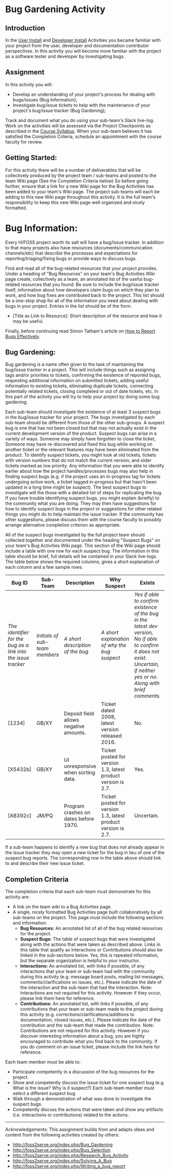 # Bug Gardening Activity

## Introduction
In the [User Install](projUserInstall.md) and [Developer Install](projDevInstall.md) Activities you became familiar with your project from the user, developer and documentation contributor perspectives. In this activity you will become more familiar with the project as a software tester and developer by investigating bugs.

## Assignment

In this activity you will:
- Develop an understanding of your project's process for dealing with bugs/issues (Bug Information);
- Investigate bug/issue tickets to help with the maintenance of your project's bug/issue tracker (Bug Gardening);

Track and document what you do using your sub-team's Slack live-log. Work on the activities will be assessed via the Project Checkpoints as described in the [Course Syllabus](syllabus.md). When your sub-team believes it has satisfied the Completion Criteria, schedule an appointment with the course faculty for review.

## Getting Started:

For this activity there will be a number of deliverables that will be collectively produced by the project team / sub-teams and posted to the team Wiki page (See the Completion Criteria below) So before going further, ensure that a link for a new Wiki page for the Bug Activities has been added to your team's Wiki page. The project sub-teams will each be adding to this new Wiki page throughout this activity. It is the full team's responsibility to keep this new Wiki page well organized and nicely formatted.

# Bug Information:

Every H/FOSS project worth its salt will have a bug/issue tracker. In addition to that many projects also have resources (documents/communication channels/etc) that describe the processes and expectations for reporting/triaging/fixing bugs or provide ways to discuss bugs.

Find and read all of the bug-related resources that your project provides. Under a heading of "Bug Resources" on your team's Bug Activities Wiki page create, collectively as a team, an annotated list of the useful bug-related resources that you found. Be sure to include the bug/issue tracker itself, information about how developers claim bugs on which they plan to work, and how bug fixes are contributed back to the project. This list should be a one-stop shop for all of the information you need about dealing with bugs in your project. Entries in the list should be of the form:

- [Title as Link to Resource]: Short description of the resource and how it may be useful.

Finally, before continuing read Simon Tatham's article on [How to Report Bugs Effectively](http://www.chiark.greenend.org.uk/~sgtatham/bugs.html).

## Bug Gardening:

Bug gardening is a name often given to the task of maintaining the bug/issue tracker in a project. This will include things such as assigning tags and/or priorities to tickets, confirming the existence of reported bugs, requesting additional information on submitted tickets, adding useful information to existing tickets, eliminating duplicate tickets, connecting potentially related tickets, closing completed or out of date tickets, etc. In this part of the activity you will try to help your project by doing some bug gardening.

Each sub-team should investigate the existence of at least 3 suspect bugs in the bug/issue tracker for your project. The bugs investigated by each sub-team should be different from those of the other sub-groups. A suspect bug is one that has not been closed but that may not actually exist in the current development version of the product. Suspect bugs can arise in a variety of ways. Someone may simply have forgotten to close the ticket, Someone may have re-discovered and fixed this bug while working on another ticket or the relevant features may have been eliminated from the product. To identify suspect tickets, you might look at old tickets, tickets with version numbers that do not match the current version, and older tickets marked as low priority. Any information that you were able to identify earlier about how the project handles/processes bugs may also help in finding suspect bugs (e.g. if the project uses an in-progress tag for tickets undergoing active work, a ticket tagged in-progress but that hasn't been updated in a long time might be suspect). The best suspect bugs to investigate will the those with a detailed list of steps for replicating the bug. If you have trouble identifying suspect bugs, you might explain (briefly) to the community what you are doing. They may then have suggestions for how to identify suspect bugs in the project or suggestions for other related things you might do to help maintain the issue tracker. If the community has other suggestions, please discuss them with the course faculty to possibly arrange alternative completion criterion as appropriate.

All of the suspect bugs investigated by the full project team should collected together and documented under the heading "Suspect Bugs" on your team's Bug Activities Wiki page. This section of the Wiki page should include a table with one row for each suspect bug. The information in this table should be brief, full details will be contained in your Slack live-logs. The table below shows the required columns, gives a short explanation of each column and a few sample rows:


| __Bug ID__	| __Sub-Team__ | __Description__ | __Why Suspect__ | __Exists__	| __Actions__ |
|-------------|--------------|-----------------|---------------------|-------------|-------------|
| _The identifier for the bug as a link into the issue tracker_ | _Initials of sub-team members_ | _A short description of the bug_ | _A short explanation of why the bug suspect_ | _Yes if able to confirm existence of the bug in the latest dev version, No if able to confirm it does not exist. Uncertain, if neither yes or no. Along with brief comments._ | _Description of any action taken on the bug. Include links to any artifacts that document your actions._ |
| [1234] | GB/XY| Deposit field allows negative amounts. |	Ticket dated 2008, latest version released 2016. |	No. | Followed steps in ticket to reproduce and negative amount was rejected. |	Commented on the ticket suggesting it be closed. |
| [X5432b] | 	GB/XY	| UI unresponsive when sorting data.	| Ticket posted for version 1.3, latest product version is 2.7.	| Yes. | Confirmed unresponsiveness when sorting the very large test data set.	| Commented on the ticket indicating problem was seen in Version 2.7 using the large test data set, but was not noticeable with the small test data set. |
[AB392c] | JM/PQ | Program crashes on dates before 1970.	| Ticket posted for version 1.3, latest product version is 2.7.	| Uncertain. | Unable to replicate bug because steps for replication were incomplete/unclear with regard to version 2.7. | Commented on the ticket explaining source of confusion and asking for clarification. |

If a sub-team happens to identify a new bug that does not already appear in the issue tracker they may open a new ticket for the bug in lieu of one of the suspect bug reports. The corresponding row in the table above should link to and describe their new issue ticket.

## Completion Criteria

The completion criteria that each sub-team must demonstrate for this activity are:
- A link on the team wiki to a Bug Activities page.
- A single, nicely formatted Bug Activities page built collaboratively by all sub-teams on the project. This page must include the following sections and information:
  - __Bug Resources:__ An annotated list of all of the bug related resources for the project.
  - __Suspect Bugs:__ The table of suspect bugs that were investigated along with the actions that were taken as described above. Links in this table that qualify as Interactions or Contributions should also be linked in the sub-sections below. Yes, this is repeated information, but the separate organization is helpful to your instructor.
  - __Interactions:__ An annotated list, with links if possible, of any interactions that your team or sub-team had with the community during this activity (e.g. message board posts, mailing list messages, comments/clarifications on issues, etc.). Please indicate the date of the interaction and the sub-team that had the interaction. Note: Interactions are not required for this activity. However if they occur, please link them here for reference.
  - __Contributions:__ An annotated list, with links if possible, of any contributions that your team or sub-team made to the project during this activity (e.g. corrections/clarifications/additions to documentation, closed issues, etc.). Please indicate the date of the contribution and the sub-team that made the contribution. Note: Contributions are not required for this activity. However if you discover interesting information about a bug, you are highly encouraged to contribute what you find back to the community. If you do comment on an issue ticket, please include the link here for reference.

Each team member must be able to:
- Participate competently in a discussion of the bug resources for the project.
- Show and competently discuss the issue ticket for one suspect bug (e.g. What is the issue? Why is it suspect?) Each sub-team member must select a different suspect bug.
- Walk through a demonstration of what was done to investigate the suspect bugs.
- Competently discuss the actions that were taken and show any artifacts (i.e. interactions or contributions) related to the actions.

---

Acknowledgements: This assignment builds from and adapts ideas and content from the following activities created by others:
- http://foss2serve.org/index.php/Bug_Gardening
- http://foss2serve.org/index.php/Bug_Selection
- http://foss2serve.org/index.php/Research_Bug_Activity
- http://foss2serve.org/index.php/Solving_A_Bug
- http://foss2serve.org/index.php/Writing_a_bug_report
